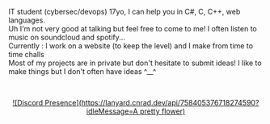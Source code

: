 IT student (cybersec/devops) 17yo, I can help you in C#, C, C++, web languages.
<br>
Uh I'm not very good at talking but feel free to come to me! I often listen to music on soundcloud and spotify...
<br>
Currently : I work on a website (to keep the level) and I make from time to time challs
<br>
Most of my projects are in private but don't hesitate to submit ideas! I like to make things but I don't often have ideas ^__^


<br> <p align="center">
[![Discord Presence](https://lanyard.cnrad.dev/api/758405376718274590?idleMessage=A pretty flower)](https://discord.com/users/758405376718274590)
</p>
